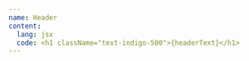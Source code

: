 ```yaml
---
name: Header
content:
  lang: jsx
  code: <h1 className="text-indigo-500">{headerText}</h1>
---
```

